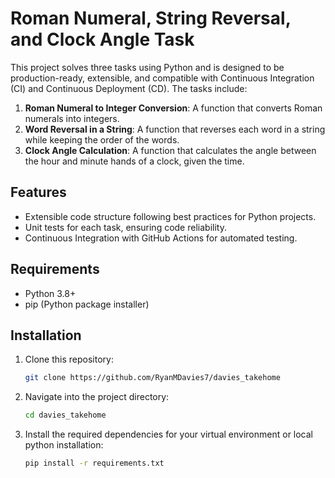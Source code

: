 # Roman Numeral, String Reversal, and Clock Angle Task

This project solves three tasks using Python and is designed to be production-ready, extensible, and compatible with Continuous Integration (CI) and Continuous Deployment (CD). The tasks include:

1. **Roman Numeral to Integer Conversion**: A function that converts Roman numerals into integers.
2. **Word Reversal in a String**: A function that reverses each word in a string while keeping the order of the words.
3. **Clock Angle Calculation**: A function that calculates the angle between the hour and minute hands of a clock, given the time.

## Features

- Extensible code structure following best practices for Python projects.
- Unit tests for each task, ensuring code reliability.
- Continuous Integration with GitHub Actions for automated testing.

## Requirements

- Python 3.8+
- pip (Python package installer)

## Installation

1. Clone this repository:

   ```bash
   git clone https://github.com/RyanMDavies7/davies_takehome

2. Navigate into the project directory:
   ```bash 
   cd davies_takehome

3. Install the required dependencies for your virtual environment or local python installation:
   ```bash 
   pip install -r requirements.txt
